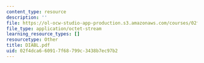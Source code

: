 ```yaml
---
content_type: resource
description: ''
file: https://ol-ocw-studio-app-production.s3.amazonaws.com/courses/02f4dca660917f68799c3438b7ec97b2_diabl.pdf
file_type: application/octet-stream
learning_resource_types: []
resourcetype: Other
title: DIABL.pdf
uid: 02f4dca6-6091-7f68-799c-3438b7ec97b2
---
```


